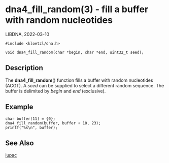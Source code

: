 # dna4_fill_random(3) - fill a buffer with random nucleotides

LIBDNA, 2022-03-10

    #include <kloetzl/dna.h>
    
    void dna4_fill_random(char *begin, char *end, uint32_t seed);


## Description

The **dna4\_fill\_random**() function fills a buffer with random nucleotides (ACGT). A _seed_ can be supplied to select a different random sequence. The buffer is delimited by _begin_ and _end_ (exclusive). 


## Example

    char buffer[11] = {0};
    dna4_fill_random(buffer, buffer + 10, 23);
    printf("%s\n", buffer);


## See Also

[iupac](iupac.7.md)

